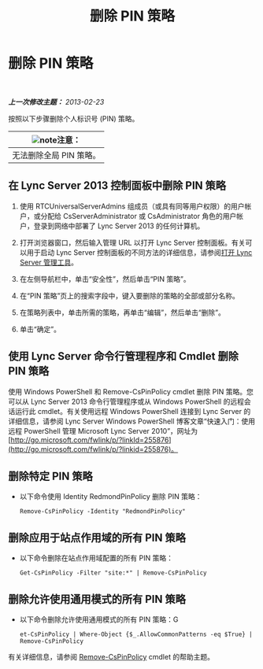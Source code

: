 ﻿---
title: 删除 PIN 策略
TOCTitle: 删除 PIN 策略
ms:assetid: 7c378927-2e41-418e-9721-327021bd2e45
ms:mtpsurl: https://technet.microsoft.com/zh-cn/library/Gg521020(v=OCS.15)
ms:contentKeyID: 49313353
ms.date: 05/19/2016
mtps_version: v=OCS.15
ms.translationtype: HT
---

# 删除 PIN 策略

 

_**上一次修改主题：** 2013-02-23_

按照以下步骤删除个人标识号 (PIN) 策略。

<table>
<thead>
<tr class="header">
<th><img src="images/Dn783119.note(OCS.15).gif" title="note" alt="note" />注意：</th>
</tr>
</thead>
<tbody>
<tr class="odd">
<td>无法删除全局 PIN 策略。</td>
</tr>
</tbody>
</table>


## 在 Lync Server 2013 控制面板中删除 PIN 策略

1.  使用 RTCUniversalServerAdmins 组成员（或具有同等用户权限）的用户帐户，或分配给 CsServerAdministrator 或 CsAdministrator 角色的用户帐户，登录到网络中部署了 Lync Server 2013 的任何计算机。

2.  打开浏览器窗口，然后输入管理 URL 以打开 Lync Server 控制面板。有关可以用于启动 Lync Server 控制面板的不同方法的详细信息，请参阅[打开 Lync Server 管理工具](lync-server-2013-open-lync-server-administrative-tools.md)。

3.  在左侧导航栏中，单击“安全性”，然后单击“PIN 策略”。

4.  在“PIN 策略”页上的搜索字段中，键入要删除的策略的全部或部分名称。

5.  在策略列表中，单击所需的策略，再单击“编辑”，然后单击“删除”。

6.  单击“确定”。

## 使用 Lync Server 命令行管理程序和 Cmdlet 删除 PIN 策略

使用 Windows PowerShell 和 Remove-CsPinPolicy cmdlet 删除 PIN 策略。您可以从 Lync Server 2013 命令行管理程序或从 Windows PowerShell 的远程会话运行此 cmdlet。有关使用远程 Windows PowerShell 连接到 Lync Server 的详细信息，请参阅 Lync Server Windows PowerShell 博客文章“快速入门：使用远程 PowerShell 管理 Microsoft Lync Server 2010”，网址为 [http://go.microsoft.com/fwlink/p/?linkId=255876](http://go.microsoft.com/fwlink/p/?linkid=255876)。

## 删除特定 PIN 策略

  - 以下命令使用 Identity RedmondPinPolicy 删除 PIN 策略：
    
        Remove-CsPinPolicy -Identity "RedmondPinPolicy"

## 删除应用于站点作用域的所有 PIN 策略

  - 以下命令删除在站点作用域配置的所有 PIN 策略：
    
        Get-CsPinPolicy -Filter "site:*" | Remove-CsPinPolicy

## 删除允许使用通用模式的所有 PIN 策略

  - 以下命令删除允许使用通用模式的所有 PIN 策略：G
    
        et-CsPinPolicy | Where-Object {$_.AllowCommonPatterns -eq $True} | Remove-CsPinPolicy

有关详细信息，请参阅 [Remove-CsPinPolicy](https://docs.microsoft.com/en-us/powershell/module/skype/Remove-CsPinPolicy) cmdlet 的帮助主题。

